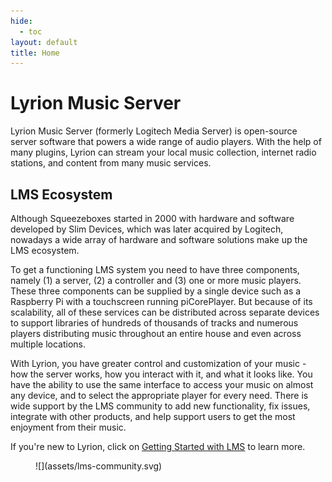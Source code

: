 ```yaml
---
hide:
  - toc
layout: default
title: Home
---
```


# Lyrion Music Server

Lyrion Music Server (formerly Logitech Media Server) is open-source server software that powers a wide range of audio players. With the help of many plugins, Lyrion can stream your local music collection, internet radio stations, and content from many music services.

## LMS Ecosystem

Although Squeezeboxes started in 2000 with hardware and software developed by Slim Devices, which was later acquired by  Logitech, nowadays a wide array of hardware and software solutions make up the LMS ecosystem.

To get a functioning LMS system you need to have three components, namely (1) a server, (2) a controller and (3) one or more music players. These three components can be supplied by a single device such as a Raspberry Pi with a touchscreen running piCorePlayer.  But because of its scalability, all of these services can be distributed across separate devices to support libraries of hundreds of thousands of tracks and numerous players distributing music throughout an entire house and even across multiple locations.

With Lyrion, you have greater control and customization of your music - how the server works, how you interact with it, and what it looks like.  You have the ability to use the same interface to access your music on almost any device, and to select the appropriate player for every need. There is wide support by the LMS community to add new functionality, fix issues, integrate with other products, and help support users to get the most enjoyment from their music.

If you're new to Lyrion, click on [Getting Started with LMS](/getting-started/index.md) to learn more.

<figure markdown="span">
  ![](assets/lms-community.svg)
</figure>

